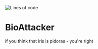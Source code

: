 <img alt="Lines of code" src="https://img.shields.io/tokei/lines/github/kawasaji/BioAttacker?color=green&logo=backstage">

# BioAttacker
if you think that iris is pidoras - you're right
